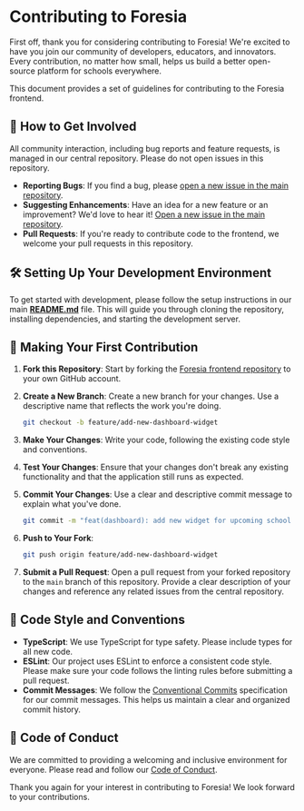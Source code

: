 # Contributing to Foresia

First off, thank you for considering contributing to Foresia! We're excited to have you join our community of developers, educators, and innovators. Every contribution, no matter how small, helps us build a better open-source platform for schools everywhere.

This document provides a set of guidelines for contributing to the Foresia frontend.

## 💬 How to Get Involved

All community interaction, including bug reports and feature requests, is managed in our central repository. Please do not open issues in this repository.

- **Reporting Bugs**: If you find a bug, please [open a new issue in the main repository](https://github.com/foresia-app/Foresia/issues/new?assignees=&labels=bug&template=bug_report.md&title=).
- **Suggesting Enhancements**: Have an idea for a new feature or an improvement? We'd love to hear it! [Open a new issue in the main repository](https://github.com/foresia-app/Foresia/issues/new?assignees=&labels=enhancement&template=feature_request.md&title=).
- **Pull Requests**: If you're ready to contribute code to the frontend, we welcome your pull requests in this repository.

## 🛠️ Setting Up Your Development Environment

To get started with development, please follow the setup instructions in our main [**README.md**](README.md) file. This will guide you through cloning the repository, installing dependencies, and starting the development server.

## 🚀 Making Your First Contribution

1.  **Fork this Repository**: Start by forking the [Foresia frontend repository](https://github.com/foresia/foresia-web-app) to your own GitHub account.

2.  **Create a New Branch**: Create a new branch for your changes. Use a descriptive name that reflects the work you're doing.
    ```bash
    git checkout -b feature/add-new-dashboard-widget
    ```

3.  **Make Your Changes**: Write your code, following the existing code style and conventions.

4.  **Test Your Changes**: Ensure that your changes don't break any existing functionality and that the application still runs as expected.

5.  **Commit Your Changes**: Use a clear and descriptive commit message to explain what you've done.
    ```bash
    git commit -m "feat(dashboard): add new widget for upcoming school events"
    ```

6.  **Push to Your Fork**:
    ```bash
    git push origin feature/add-new-dashboard-widget
    ```

7.  **Submit a Pull Request**: Open a pull request from your forked repository to the `main` branch of this repository. Provide a clear description of your changes and reference any related issues from the central repository.

## 🎨 Code Style and Conventions

- **TypeScript**: We use TypeScript for type safety. Please include types for all new code.
- **ESLint**: Our project uses ESLint to enforce a consistent code style. Please make sure your code follows the linting rules before submitting a pull request.
- **Commit Messages**: We follow the [Conventional Commits](https://www.conventionalcommits.org/en/v1.0.0/) specification for our commit messages. This helps us maintain a clear and organized commit history.

## 🤝 Code of Conduct

We are committed to providing a welcoming and inclusive environment for everyone. Please read and follow our [Code of Conduct](CODE_OF_CONDUCT.md).

Thank you again for your interest in contributing to Foresia! We look forward to your contributions. 